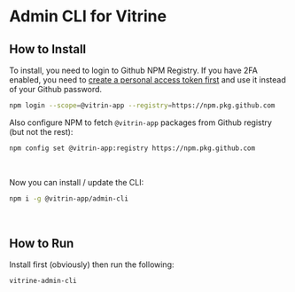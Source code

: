 # Admin CLI for Vitrine

## How to Install

To install, you need to login to Github NPM Registry. If you have 2FA enabled,
you need to [create a personal access token first](https://docs.github.com/en/authentication/keeping-your-account-and-data-secure/creating-a-personal-access-token) and use it instead
of your Github password.

```bash
npm login --scope=@vitrin-app --registry=https://npm.pkg.github.com
```

Also configure NPM to fetch `@vitrin-app` packages from Github registry (but not the rest):

```bash
npm config set @vitrin-app:registry https://npm.pkg.github.com
```

<br>

Now you can install / update the CLI:

```bash
npm i -g @vitrin-app/admin-cli
```

<br>

## How to Run

Install first (obviously) then run the following:

```bash
vitrine-admin-cli
```

<br><br>